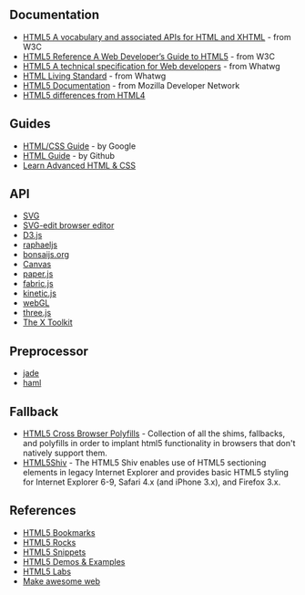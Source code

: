 Documentation
-------------

* [HTML5 A vocabulary and associated APIs for HTML and XHTML](http://www.w3.org/TR/html-markup/) - from W3C
* [HTML5 Reference A Web Developer’s Guide to HTML5](http://dev.w3.org/html5/html-author/) - from W3C
* [HTML5 A technical specification for Web developers](http://developers.whatwg.org/) - from Whatwg
* [HTML Living Standard](http://www.whatwg.org/specs/web-apps/current-work/multipage/) - from Whatwg
* [HTML5 Documentation](https://developer.mozilla.org/en-US/docs/HTML/HTML5) - from Mozilla Developer Network 
* [HTML5 differences from HTML4](http://dev.w3.org/html5/html4-differences/)

Guides
------

* [HTML/CSS Guide](http://google-styleguide.googlecode.com/svn/trunk/htmlcssguide.xml) - by Google
* [HTML Guide](https://github.com/styleguide/html) - by Github
* [Learn Advanced HTML & CSS](http://learn.shayhowe.com/advanced-html-css/)

API
---

* [SVG](https://developer.mozilla.org/en-US/docs/SVG)
 * [SVG-edit browser editor](http://svg-edit.googlecode.com/svn-history/r1771/trunk/editor/svg-editor.html)
 * [D3.js](http://d3js.org/)
 * [raphaeljs](http://raphaeljs.com/)
 * [bonsaijs.org](http://bonsaijs.org/)
* [Canvas](https://developer.mozilla.org/en-US/docs/HTML/Canvas)
 * [paper.js](http://paperjs.org/)
 * [fabric.js](http://fabricjs.com/)
 * [kinetic.js](http://kineticjs.com/)
* [webGL](https://developer.mozilla.org/en-US/docs/WebGL)
 * [three.js](http://mrdoob.github.com/three.js/)
 * [The X Toolkit](https://github.com/xtk/X#readme)

Preprocessor
------------

* [jade](http://jade-lang.com/)
* [haml](https://github.com/haml/haml)

Fallback
--------

* [HTML5 Cross Browser Polyfills](https://github.com/Modernizr/Modernizr/wiki/HTML5-Cross-Browser-Polyfills) -  Collection of all the shims, fallbacks, and polyfills in order to implant html5 functionality in browsers that don't natively support them.
* [HTML5Shiv](https://github.com/aFarkas/html5shiv) - The HTML5 Shiv enables use of HTML5 sectioning elements in legacy Internet Explorer and provides basic HTML5 styling for Internet Explorer 6-9, Safari 4.x (and iPhone 3.x), and Firefox 3.x.

References
----------

* [HTML5 Bookmarks](http://html5bookmarks.com)
* [HTML5 Rocks](http://www.html5rocks.com/en/)
* [HTML5 Snippets](http://html5snippets.com/)
* [HTML5 Demos & Examples](http://html5demos.com/)
* [HTML5 Labs](http://html5labs.com/)
* [Make awesome web](http://makeawesomeweb.com/)


